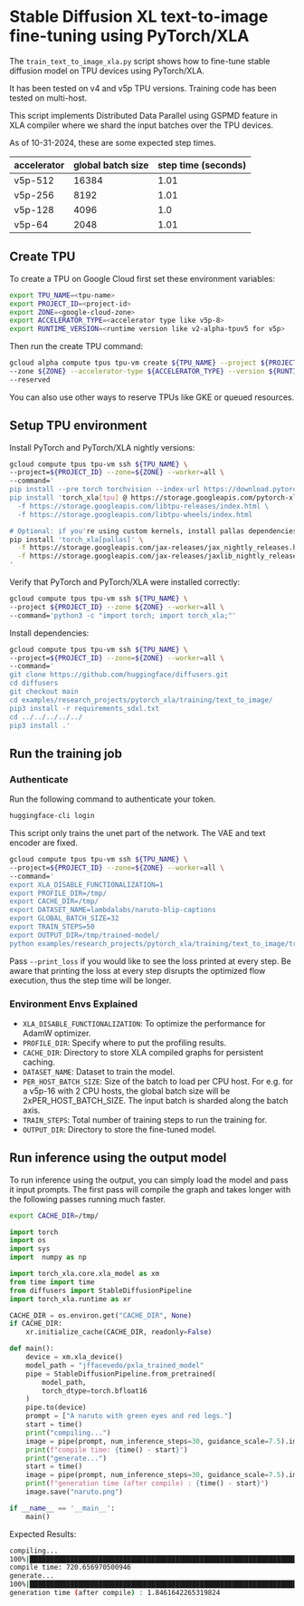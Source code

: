 # Stable Diffusion XL text-to-image fine-tuning using PyTorch/XLA

The `train_text_to_image_xla.py` script shows how to fine-tune stable diffusion model on TPU devices using PyTorch/XLA.

It has been tested on v4 and v5p TPU versions. Training code has been tested on multi-host. 

This script implements Distributed Data Parallel using GSPMD feature in XLA compiler
where we shard the input batches over the TPU devices. 

As of 10-31-2024, these are some expected step times.

| accelerator | global batch size | step time (seconds) |
| ----------- | ----------------- | --------- |
| v5p-512 | 16384 | 1.01 |
| v5p-256 | 8192 | 1.01 |
| v5p-128 | 4096 | 1.0 |
| v5p-64 | 2048 | 1.01 |

## Create TPU

To create a TPU on Google Cloud first set these environment variables:

```bash
export TPU_NAME=<tpu-name>
export PROJECT_ID=<project-id>
export ZONE=<google-cloud-zone>
export ACCELERATOR_TYPE=<accelerator type like v5p-8>
export RUNTIME_VERSION=<runtime version like v2-alpha-tpuv5 for v5p>
```

Then run the create TPU command:
```bash
gcloud alpha compute tpus tpu-vm create ${TPU_NAME} --project ${PROJECT_ID} 
--zone ${ZONE} --accelerator-type ${ACCELERATOR_TYPE} --version ${RUNTIME_VERSION} 
--reserved
```

You can also use other ways to reserve TPUs like GKE or queued resources.

## Setup TPU environment

Install PyTorch and PyTorch/XLA nightly versions:
```bash
gcloud compute tpus tpu-vm ssh ${TPU_NAME} \
--project=${PROJECT_ID} --zone=${ZONE} --worker=all \
--command='
pip install --pre torch torchvision --index-url https://download.pytorch.org/whl/nightly/cpu
pip install 'torch_xla[tpu] @ https://storage.googleapis.com/pytorch-xla-releases/wheels/tpuvm/torch_xla-2.8.0.dev-cp310-cp310-linux_x86_64.whl' \
  -f https://storage.googleapis.com/libtpu-releases/index.html \
  -f https://storage.googleapis.com/libtpu-wheels/index.html

# Optional: if you're using custom kernels, install pallas dependencies
pip install 'torch_xla[pallas]' \
  -f https://storage.googleapis.com/jax-releases/jax_nightly_releases.html \
  -f https://storage.googleapis.com/jax-releases/jaxlib_nightly_releases.html
'
```

Verify that PyTorch and PyTorch/XLA were installed correctly:

```bash
gcloud compute tpus tpu-vm ssh ${TPU_NAME} \
--project ${PROJECT_ID} --zone ${ZONE} --worker=all \
--command='python3 -c "import torch; import torch_xla;"'
```

Install dependencies:
```bash
gcloud compute tpus tpu-vm ssh ${TPU_NAME} \
--project=${PROJECT_ID} --zone=${ZONE} --worker=all \
--command='
git clone https://github.com/huggingface/diffusers.git
cd diffusers
git checkout main
cd examples/research_projects/pytorch_xla/training/text_to_image/
pip3 install -r requirements_sdxl.txt
cd ../../../../../
pip3 install .'
```

## Run the training job

### Authenticate

Run the following command to authenticate your token.

```bash
huggingface-cli login
```

This script only trains the unet part of the network. The VAE and text encoder
are fixed.

```bash
gcloud compute tpus tpu-vm ssh ${TPU_NAME} \
--project=${PROJECT_ID} --zone=${ZONE} --worker=all \
--command='
export XLA_DISABLE_FUNCTIONALIZATION=1
export PROFILE_DIR=/tmp/
export CACHE_DIR=/tmp/
export DATASET_NAME=lambdalabs/naruto-blip-captions
export GLOBAL_BATCH_SIZE=32
export TRAIN_STEPS=50
export OUTPUT_DIR=/tmp/trained-model/
python examples/research_projects/pytorch_xla/training/text_to_image/train_text_to_image_sdxl.py --pretrained_model_name_or_path=stabilityai/stable-diffusion-xl-base-1.0 --dataset_name=$DATASET_NAME --resolution=1024 --center_crop --random_flip --train_batch_size=$GLOBAL_BATCH_SIZE  --max_train_steps=$TRAIN_STEPS --learning_rate=1e-06 --mixed_precision=bf16 --profile_duration=80000 --output_dir=$OUTPUT_DIR --dataloader_num_workers=8 --loader_prefetch_size=16 --device_prefetch_size=16'
```

Pass `--print_loss` if you would like to see the loss printed at every step. Be aware that printing the loss at every step disrupts the optimized flow execution, thus the step time will be longer. 

### Environment Envs Explained

*   `XLA_DISABLE_FUNCTIONALIZATION`: To optimize the performance for AdamW optimizer.
*   `PROFILE_DIR`: Specify where to put the profiling results.
*   `CACHE_DIR`: Directory to store XLA compiled graphs for persistent caching.
*   `DATASET_NAME`: Dataset to train the model. 
*   `PER_HOST_BATCH_SIZE`: Size of the batch to load per CPU host. For e.g. for a v5p-16 with 2 CPU hosts, the global batch size will be 2xPER_HOST_BATCH_SIZE. The input batch is sharded along the batch axis.
*    `TRAIN_STEPS`: Total number of training steps to run the training for.
*    `OUTPUT_DIR`: Directory to store the fine-tuned model.

## Run inference using the output model

To run inference using the output, you can simply load the model and pass it
input prompts. The first pass will compile the graph and takes longer with the following passes running much faster.

```bash
export CACHE_DIR=/tmp/
```

```python
import torch
import os
import sys
import  numpy as np

import torch_xla.core.xla_model as xm
from time import time
from diffusers import StableDiffusionPipeline
import torch_xla.runtime as xr

CACHE_DIR = os.environ.get("CACHE_DIR", None)
if CACHE_DIR:
    xr.initialize_cache(CACHE_DIR, readonly=False)

def main():
    device = xm.xla_device()
    model_path = "jffacevedo/pxla_trained_model"
    pipe = StableDiffusionPipeline.from_pretrained(
        model_path, 
        torch_dtype=torch.bfloat16
    )
    pipe.to(device)
    prompt = ["A naruto with green eyes and red legs."]
    start = time()
    print("compiling...")
    image = pipe(prompt, num_inference_steps=30, guidance_scale=7.5).images[0]
    print(f"compile time: {time() - start}")
    print("generate...")
    start = time()
    image = pipe(prompt, num_inference_steps=30, guidance_scale=7.5).images[0]
    print(f"generation time (after compile) : {time() - start}")
    image.save("naruto.png")

if __name__ == '__main__':
    main()
```

Expected Results:

```bash
compiling...
100%|███████████████████████████████████████████████████████████████████████████████████████████████████████████████████████████████████████████████████████████████████████████████████████████████████████████████████████████████████████████████████████| 30/30 [10:03<00:00, 20.10s/it]
compile time: 720.656970500946
generate...
100%|███████████████████████████████████████████████████████████████████████████████████████████████████████████████████████████████████████████████████████████████████████████████████████████████████████████████████████████████████████████████████████| 30/30 [00:01<00:00, 17.65it/s]
generation time (after compile) : 1.8461642265319824